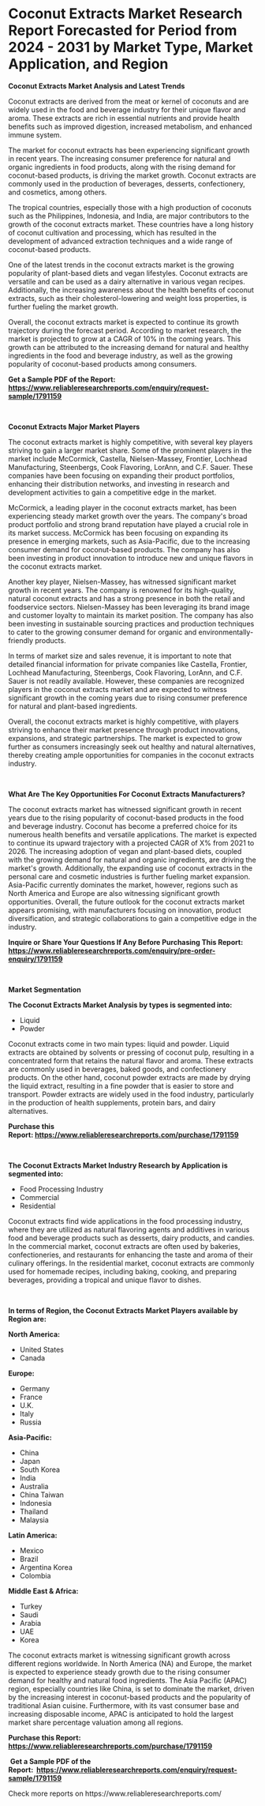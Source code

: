 <p><h1>Coconut Extracts Market Research Report Forecasted for Period from 2024 -  2031 by Market Type, Market Application, and Region</h1></p><p><strong>Coconut Extracts Market Analysis and Latest Trends</strong></p>
<p><p>Coconut extracts are derived from the meat or kernel of coconuts and are widely used in the food and beverage industry for their unique flavor and aroma. These extracts are rich in essential nutrients and provide health benefits such as improved digestion, increased metabolism, and enhanced immune system.</p><p>The market for coconut extracts has been experiencing significant growth in recent years. The increasing consumer preference for natural and organic ingredients in food products, along with the rising demand for coconut-based products, is driving the market growth. Coconut extracts are commonly used in the production of beverages, desserts, confectionery, and cosmetics, among others.</p><p>The tropical countries, especially those with a high production of coconuts such as the Philippines, Indonesia, and India, are major contributors to the growth of the coconut extracts market. These countries have a long history of coconut cultivation and processing, which has resulted in the development of advanced extraction techniques and a wide range of coconut-based products.</p><p>One of the latest trends in the coconut extracts market is the growing popularity of plant-based diets and vegan lifestyles. Coconut extracts are versatile and can be used as a dairy alternative in various vegan recipes. Additionally, the increasing awareness about the health benefits of coconut extracts, such as their cholesterol-lowering and weight loss properties, is further fueling the market growth.</p><p>Overall, the coconut extracts market is expected to continue its growth trajectory during the forecast period. According to market research, the market is projected to grow at a CAGR of 10% in the coming years. This growth can be attributed to the increasing demand for natural and healthy ingredients in the food and beverage industry, as well as the growing popularity of coconut-based products among consumers.</p></p>
<p><strong>Get a Sample PDF of the Report:&nbsp; <a href="https://www.reliableresearchreports.com/enquiry/request-sample/1791159">https://www.reliableresearchreports.com/enquiry/request-sample/1791159</a></strong></p>
<p>&nbsp;</p>
<p><strong>Coconut Extracts Major Market Players</strong></p>
<p><p>The coconut extracts market is highly competitive, with several key players striving to gain a larger market share. Some of the prominent players in the market include McCormick, Castella, Nielsen-Massey, Frontier, Lochhead Manufacturing, Steenbergs, Cook Flavoring, LorAnn, and C.F. Sauer. These companies have been focusing on expanding their product portfolios, enhancing their distribution networks, and investing in research and development activities to gain a competitive edge in the market.</p><p>McCormick, a leading player in the coconut extracts market, has been experiencing steady market growth over the years. The company's broad product portfolio and strong brand reputation have played a crucial role in its market success. McCormick has been focusing on expanding its presence in emerging markets, such as Asia-Pacific, due to the increasing consumer demand for coconut-based products. The company has also been investing in product innovation to introduce new and unique flavors in the coconut extracts market.</p><p>Another key player, Nielsen-Massey, has witnessed significant market growth in recent years. The company is renowned for its high-quality, natural coconut extracts and has a strong presence in both the retail and foodservice sectors. Nielsen-Massey has been leveraging its brand image and customer loyalty to maintain its market position. The company has also been investing in sustainable sourcing practices and production techniques to cater to the growing consumer demand for organic and environmentally-friendly products.</p><p>In terms of market size and sales revenue, it is important to note that detailed financial information for private companies like Castella, Frontier, Lochhead Manufacturing, Steenbergs, Cook Flavoring, LorAnn, and C.F. Sauer is not readily available. However, these companies are recognized players in the coconut extracts market and are expected to witness significant growth in the coming years due to rising consumer preference for natural and plant-based ingredients.</p><p>Overall, the coconut extracts market is highly competitive, with players striving to enhance their market presence through product innovations, expansions, and strategic partnerships. The market is expected to grow further as consumers increasingly seek out healthy and natural alternatives, thereby creating ample opportunities for companies in the coconut extracts industry.</p></p>
<p>&nbsp;</p>
<p><strong>What Are The Key Opportunities For Coconut Extracts Manufacturers?</strong></p>
<p><p>The coconut extracts market has witnessed significant growth in recent years due to the rising popularity of coconut-based products in the food and beverage industry. Coconut has become a preferred choice for its numerous health benefits and versatile applications. The market is expected to continue its upward trajectory with a projected CAGR of X% from 2021 to 2026. The increasing adoption of vegan and plant-based diets, coupled with the growing demand for natural and organic ingredients, are driving the market's growth. Additionally, the expanding use of coconut extracts in the personal care and cosmetic industries is further fueling market expansion. Asia-Pacific currently dominates the market, however, regions such as North America and Europe are also witnessing significant growth opportunities. Overall, the future outlook for the coconut extracts market appears promising, with manufacturers focusing on innovation, product diversification, and strategic collaborations to gain a competitive edge in the industry.</p></p>
<p><strong>Inquire or Share Your Questions If Any Before Purchasing This Report: <a href="https://www.reliableresearchreports.com/enquiry/pre-order-enquiry/1791159">https://www.reliableresearchreports.com/enquiry/pre-order-enquiry/1791159</a></strong></p>
<p>&nbsp;</p>
<p><strong>Market Segmentation</strong></p>
<p><strong>The Coconut Extracts Market Analysis by types is segmented into:</strong></p>
<p><ul><li>Liquid</li><li>Powder</li></ul></p>
<p><p>Coconut extracts come in two main types: liquid and powder. Liquid extracts are obtained by solvents or pressing of coconut pulp, resulting in a concentrated form that retains the natural flavor and aroma. These extracts are commonly used in beverages, baked goods, and confectionery products. On the other hand, coconut powder extracts are made by drying the liquid extract, resulting in a fine powder that is easier to store and transport. Powder extracts are widely used in the food industry, particularly in the production of health supplements, protein bars, and dairy alternatives.</p></p>
<p><strong>Purchase this Report:&nbsp;<a href="https://www.reliableresearchreports.com/purchase/1791159">https://www.reliableresearchreports.com/purchase/1791159</a></strong></p>
<p>&nbsp;</p>
<p><strong>The Coconut Extracts Market Industry Research by Application is segmented into:</strong></p>
<p><ul><li>Food Processing Industry</li><li>Commercial</li><li>Residential</li></ul></p>
<p><p>Coconut extracts find wide applications in the food processing industry, where they are utilized as natural flavoring agents and additives in various food and beverage products such as desserts, dairy products, and candies. In the commercial market, coconut extracts are often used by bakeries, confectioneries, and restaurants for enhancing the taste and aroma of their culinary offerings. In the residential market, coconut extracts are commonly used for homemade recipes, including baking, cooking, and preparing beverages, providing a tropical and unique flavor to dishes.</p></p>
<p>&nbsp;</p>
<p><strong>In terms of Region, the Coconut Extracts Market Players available by Region are:</strong></p>
<p>
    <p> <strong> North America: </strong>
        <ul>
            <li>United States</li>
            <li>Canada</li>
        </ul>
        </p> 
    <p> <strong> Europe: </strong>
        <ul>
            <li>Germany</li>
            <li>France</li>
            <li>U.K.</li>
            <li>Italy</li>
            <li>Russia</li>
        </ul>
        </p> 
    <p> <strong> Asia-Pacific: </strong>
        <ul>
            <li>China</li>
            <li>Japan</li>
            <li>South Korea</li>
            <li>India</li>
            <li>Australia</li>
            <li>China Taiwan</li>
            <li>Indonesia</li>
            <li>Thailand</li>
            <li>Malaysia</li>
        </ul>
        </p> 
    <p> <strong> Latin America: </strong>
        <ul>
            <li>Mexico</li>
            <li>Brazil</li>
            <li>Argentina Korea</li>
            <li>Colombia</li>
        </ul>
        </p> 
    <p> <strong> Middle East & Africa: </strong>
        <ul>
            <li>Turkey</li>
            <li>Saudi</li>
            <li>Arabia</li>
            <li>UAE</li>
            <li>Korea</li>
        </ul>
    </p>
    </p>
<p><p>The coconut extracts market is witnessing significant growth across different regions worldwide. In North America (NA) and Europe, the market is expected to experience steady growth due to the rising consumer demand for healthy and natural food ingredients. The Asia Pacific (APAC) region, especially countries like China, is set to dominate the market, driven by the increasing interest in coconut-based products and the popularity of traditional Asian cuisine. Furthermore, with its vast consumer base and increasing disposable income, APAC is anticipated to hold the largest market share percentage valuation among all regions.</p></p>
<p><strong>Purchase this Report: <a href="https://www.reliableresearchreports.com/purchase/1791159">https://www.reliableresearchreports.com/purchase/1791159</a></strong></p>
<p>&nbsp;<strong>Get a Sample PDF of the Report:&nbsp;&nbsp;<a href="https://www.reliableresearchreports.com/enquiry/request-sample/1791159">https://www.reliableresearchreports.com/enquiry/request-sample/1791159</a></strong></p>
<p><strong></strong></p>
<p>Check more reports on https://www.reliableresearchreports.com/</p>